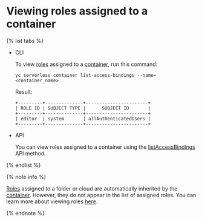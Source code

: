# Viewing roles assigned to a container

{% list tabs %}

- CLI

   To view [roles](../security/index.md) assigned to a [container](../concepts/container.md), run this command:

   ```
   yc serverless container list-access-bindings --name=<container_name>
   ```

   Result:

   ```
   +---------+--------------+-----------------------+
   | ROLE ID | SUBJECT TYPE |      SUBJECT ID       |
   +---------+--------------+-----------------------+
   | editor  | system       | allAuthenticatedUsers |
   +---------+--------------+-----------------------+
   ```

- API

   You can view roles assigned to a container using the [listAccessBindings](../../serverless-containers/containers/api-ref/Container/listAccessBindings.md) API method.

{% endlist %}

{% note info %}

[Roles](../security/index.md#roles) assigned to a folder or cloud are automatically inherited by the [container](../../iam/concepts/access-control/index.md#inheritance). However, they do not appear in the list of assigned roles. You can learn more about viewing roles [here](../../iam/operations/roles/get-assigned-roles.md).

{% endnote %}
